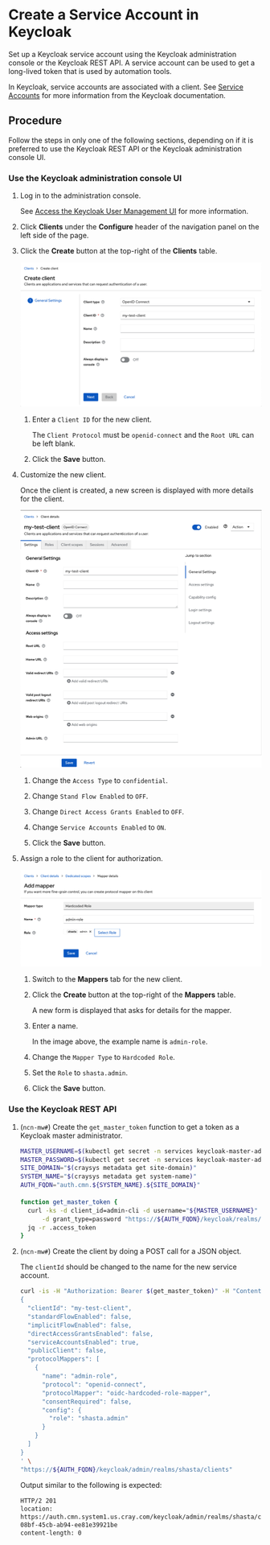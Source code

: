 # Create a Service Account in Keycloak

Set up a Keycloak service account using the Keycloak administration console or the Keycloak REST API. A service account can be used to get a long-lived token that is used by automation tools.

In Keycloak, service accounts are associated with a client. See
[Service Accounts](https://www.keycloak.org/docs/latest/server_admin/#_service_accounts)
for more information from the Keycloak documentation.

## Procedure

Follow the steps in only one of the following sections, depending on if it is preferred to use the Keycloak REST API or the Keycloak administration console UI.

### Use the Keycloak administration console UI

1. Log in to the administration console.

   See [Access the Keycloak User Management UI](Access_the_Keycloak_User_Management_UI.md) for more information.

1. Click **Clients** under the **Configure** header of the navigation panel on the left side of the page.

1. Click the **Create** button at the top-right of the **Clients** table.

   ![Add client in Keycloak](../../img/operations/Add_Client_in_Keycloak.png)

   1. Enter a `Client ID` for the new client.

      The `Client Protocol` must be `openid-connect` and the `Root URL` can be left blank.

   1. Click the **Save** button.

1. Customize the new client.

   Once the client is created, a new screen is displayed with more details for the client.

   ![Keycloak client details](../../img/operations/Keycloak_Client_Details.png)

   1. Change the `Access Type` to `confidential`.

   1. Change `Stand Flow Enabled` to `OFF`.

   1. Change `Direct Access Grants Enabled` to `OFF`.

   1. Change `Service Accounts Enabled` to `ON`.

   1. Click the **Save** button.

1. Assign a role to the client for authorization.

   ![Keycloak `admin-role` mapper](../../img/operations/Keycloak_Admin-role_Mapper.png)

   1. Switch to the **Mappers** tab for the new client.

   1. Click the **Create** button at the top-right of the **Mappers** table.

      A new form is displayed that asks for details for the mapper.

   1. Enter a name.

      In the image above, the example name is `admin-role`.

   1. Change the `Mapper Type` to `Hardcoded Role`.

   1. Set the `Role` to `shasta.admin`.

   1. Click the **Save** button.

### Use the Keycloak REST API

1. (`ncn-mw#`) Create the `get_master_token` function to get a token as a Keycloak master administrator.

   ```bash
   MASTER_USERNAME=$(kubectl get secret -n services keycloak-master-admin-auth -ojsonpath='{.data.user}' | base64 -d)
   MASTER_PASSWORD=$(kubectl get secret -n services keycloak-master-admin-auth -ojsonpath='{.data.password}' | base64 -d)
   SITE_DOMAIN="$(craysys metadata get site-domain)"
   SYSTEM_NAME="$(craysys metadata get system-name)"
   AUTH_FQDN="auth.cmn.${SYSTEM_NAME}.${SITE_DOMAIN}"

   function get_master_token {
     curl -ks -d client_id=admin-cli -d username="${MASTER_USERNAME}" --data-urlencode password="${MASTER_PASSWORD}" \
         -d grant_type=password "https://${AUTH_FQDN}/keycloak/realms/master/protocol/openid-connect/token" | \
     jq -r .access_token
   }
   ```

1. (`ncn-mw#`) Create the client by doing a POST call for a JSON object.

   The `clientId` should be changed to the name for the new service account.

   ```bash
   curl -is -H "Authorization: Bearer $(get_master_token)" -H "Content-Type: application/json" -d '
   {
     "clientId": "my-test-client",
     "standardFlowEnabled": false,
     "implicitFlowEnabled": false,
     "directAccessGrantsEnabled": false,
     "serviceAccountsEnabled": true,
     "publicClient": false,
     "protocolMappers": [
       {
         "name": "admin-role",
         "protocol": "openid-connect",
         "protocolMapper": "oidc-hardcoded-role-mapper",
         "consentRequired": false,
         "config": {
           "role": "shasta.admin"
         }
       }
     ]
   }
   ' \
   "https://${AUTH_FQDN}/keycloak/admin/realms/shasta/clients"
   ```

   Output similar to the following is expected:

   ```text
   HTTP/2 201
   location: https://auth.cmn.system1.us.cray.com/keycloak/admin/realms/shasta/clients/bd8084d2-08bf-45cb-ab94-ee81e39921be
   content-length: 0
   ```
